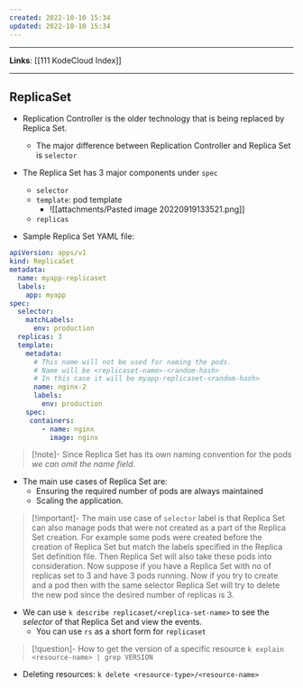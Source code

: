 ```yaml
---
created: 2022-10-10 15:34
updated: 2022-10-10 15:34
---
```

---
**Links**: [[111 KodeCloud Index]]

---
## ReplicaSet
- Replication Controller is the older technology that is being replaced by Replica Set.
	- The major difference between Replication Controller and Replica Set is `selector`

- The Replica Set has 3 major components under `spec`
	- `selector`
	- `template`: pod template
		- ![[attachments/Pasted image 20220919133521.png]]
	- `replicas` 

- Sample Replica Set YAML file:
```yaml
apiVersion: apps/v1
kind: ReplicaSet
metadata:
  name: myapp-replicaset
  labels:
    app: myapp
spec:
  selector:
    matchLabels:
      env: production
  replicas: 3
  template:
    metadata:
	  # This name will not be used for naming the pods. 
	  # Name will be <replicaset-name>-<random-hash>
	  # In this case it will be myapp-replicaset-<random-hash>
      name: nginx-2 
      labels:
        env: production
    spec:
     containers:
        - name: nginx
          image: nginx
```

> [!note]- Since Replica Set has its own naming convention for the pods *we can omit the name field*.

- The main use cases of Replica Set are:
	- Ensuring the required number of pods are always maintained
	- Scaling the application.

> [!important]- The main use case of `selector` label is that Replica Set can also manage pods that were not created as a part of the Replica Set creation.
> For example some pods were created before the creation of Replica Set but match the labels specified in the Replica Set definition file. Then Replica Set will also take these pods into consideration.
> Now suppose if you have a Replica Set with no of replicas set to 3 and have 3 pods running. Now if you try to create and a pod then with the same selector Replica Set will try to delete the new pod since the desired number of replicas is 3.

- We can use `k describe replicaset/<replica-set-name>` to see the *selector* of that Replica Set and view the events.
	- You can use `rs` as a short form for  `replicaset`

> [!question]- How to get the version of a specific resource
> `k explain <resource-name> | grep VERSION`

- Deleting resources: `k delete <resource-type>/<resource-name>`

